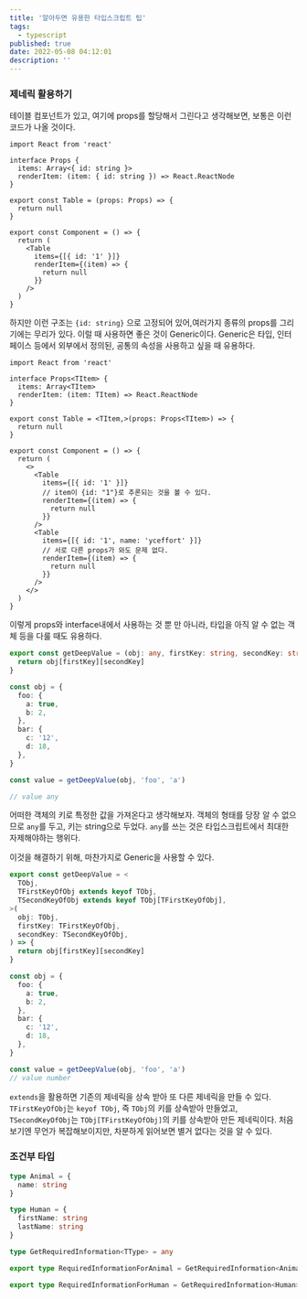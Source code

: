 ```yaml
---
title: '알아두면 유용한 타입스크립트 팁'
tags:
  - typescript
published: true
date: 2022-05-08 04:12:01
description: ''
---
```


### 제네릭 활용하기

테이블 컴포넌트가 있고, 여기에 props를 할당해서 그린다고 생각해보면, 보통은 이런 코드가 나올 것이다.

```tsx
import React from 'react'

interface Props {
  items: Array<{ id: string }>
  renderItem: (item: { id: string }) => React.ReactNode
}

export const Table = (props: Props) => {
  return null
}

export const Component = () => {
  return (
    <Table
      items={[{ id: '1' }]}
      renderItem={(item) => {
        return null
      }}
    />
  )
}
```

하지만 이런 구조는 `{id: string}` 으로 고정되어 있어,여러가지 종류의 props를 그리기에는 무리가 있다. 이럴 때 사용하면 좋은 것이 Generic이다. Generic은 타입, 인터페이스 등에서 외부에서 정의된, 공통의 속성을 사용하고 싶을 때 유용하다.

```tsx
import React from 'react'

interface Props<TItem> {
  items: Array<TItem>
  renderItem: (item: TItem) => React.ReactNode
}

export const Table = <TItem,>(props: Props<TItem>) => {
  return null
}

export const Component = () => {
  return (
    <>
      <Table
        items={[{ id: '1' }]}
        // item이 {id: "1"}로 추론되는 것을 볼 수 있다.
        renderItem={(item) => {
          return null
        }}
      />
      <Table
        items={[{ id: '1', name: 'yceffort' }]}
        // 서로 다른 props가 와도 문제 없다.
        renderItem={(item) => {
          return null
        }}
      />
    </>
  )
}
```

이렇게 props와 interface내에서 사용하는 것 뿐 만 아니라, 타입을 아직 알 수 없는 객체 등을 다룰 때도 유용하다.

```ts
export const getDeepValue = (obj: any, firstKey: string, secondKey: string) => {
  return obj[firstKey][secondKey]
}

const obj = {
  foo: {
    a: true,
    b: 2,
  },
  bar: {
    c: '12',
    d: 18,
  },
}

const value = getDeepValue(obj, 'foo', 'a')

// value any
```

어떠한 객체의 키로 특정한 값을 가져온다고 생각해보자. 객체의 형태를 당장 알 수 없으므로 `any`를 두고, 키는 string으로 두었다. `any`를 쓰는 것은 타입스크립트에서 최대한 자제해야하는 행위다.

이것을 해결하기 위해, 마찬가지로 Generic을 사용할 수 있다.

```typescript
export const getDeepValue = <
  TObj,
  TFirstKeyOfObj extends keyof TObj,
  TSecondKeyOfObj extends keyof TObj[TFirstKeyOfObj],
>(
  obj: TObj,
  firstKey: TFirstKeyOfObj,
  secondKey: TSecondKeyOfObj,
) => {
  return obj[firstKey][secondKey]
}

const obj = {
  foo: {
    a: true,
    b: 2,
  },
  bar: {
    c: '12',
    d: 18,
  },
}

const value = getDeepValue(obj, 'foo', 'a')
// value number
```

`extends`을 활용하면 기존의 제네릭을 상속 받아 또 다른 제네릭을 만들 수 있다. `TFirstKeyOfObj`는 `keyof TObj`, 즉 `TObj`의 키를 상속받아 만들었고, `TSecondKeyOfObj`는 `TObj[TFirstKeyOfObj]`의 키를 상속받아 만든 제네릭이다. 처음보기엔 무언가 복잡해보이지만, 차분하게 읽어보면 별거 없다는 것을 알 수 있다.

### 조건부 타입

```typescript
type Animal = {
  name: string
}

type Human = {
  firstName: string
  lastName: string
}

type GetRequiredInformation<TType> = any

export type RequiredInformationForAnimal = GetRequiredInformation<Animal>

export type RequiredInformationForHuman = GetRequiredInformation<Human>
```
